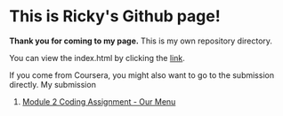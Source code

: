 # This is Ricky's Github page!
**Thank you for coming to my page.**
This is my own repository directory.

You can view the index.html by clicking the [link](https://kahotheo.github.io).

If you come from Coursera, you might also want to go to the submission directly.
My submission

  1. [Module 2 Coding Assignment - Our Menu](https://kahotheo.github.io)

